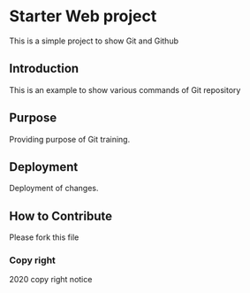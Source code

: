 # Starter Web project

This is a simple project to show Git and Github

## Introduction

This is an example to show various commands of Git repository

## Purpose

Providing purpose of Git training.

## Deployment

Deployment of changes.

## How to Contribute

Please fork this file

### Copy right

2020 copy right notice